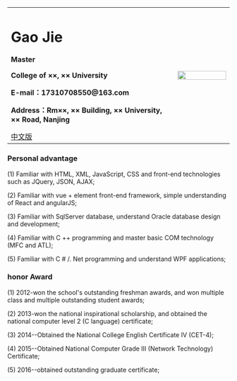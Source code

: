<div>
<table border="0">
  <tr>
    <td>
      <h1>Gao Jie</h1>
      <p><b>Master</b></p>
      <p><b>College of ××, ×× University</b></p>
      <p><b>E-mail：17310708550@163.com</b></p>
      <p><b>Address：Rm××, ×× Building, ×× University, ×× Road, Nanjing</b></p>
      <a href="/Homepage/index.html">中文版</a>
    </td>
    <td width="25%">
      <img src="/Homepage/main.jpg" width="100%">
    </td>
  </tr>
</table>
</div>

### Personal advantage
<p> (1) Familiar with HTML, XML, JavaScript, CSS and front-end technologies such as JQuery, JSON, AJAX; </p>
<p> (2) Familiar with vue + element front-end framework, simple understanding of React and angularJS; </p>
<p> (3) Familiar with SqlServer database, understand Oracle database design and development; </p>
<p> (4) Familiar with C ++ programming and master basic COM technology (MFC and ATL); </p>
<p> (5) Familiar with C # /. Net programming and understand WPF applications; </p>

### honor Award
<p> (1) 2012-won the school's outstanding freshman awards, and won multiple class and multiple outstanding student awards; </p>
<p> (2) 2013-won the national inspirational scholarship, and obtained the national computer level 2 (C language) certificate; </p>
<p> (3) 2014--Obtained the National College English Certificate IV (CET-4); </p>
<p> (4) 2015--Obtained National Computer Grade III (Network Technology) Certificate; </p>
<p> (5) 2016--obtained outstanding graduate certificate; </p>
